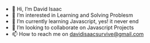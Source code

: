 - 👋 Hi, I’m David Isaac 
- 👀 I’m interested in Learning and Solving Problesm
- 🌱 I’m currently learning Javascript, yes! it never end
- 💞️ I’m looking to collaborate on Javascript Projects 
- 📫 How to reach me on davidisaacsurvive@gmail.com 


<!---
ruggedwizard/ruggedwizard is a ✨ special ✨ repository because its `README.md` (this file) appears on your GitHub profile.
You can click the Preview link to take a look at your changes.
--->
